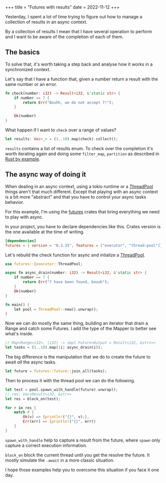 +++
title = "Futures with results"
date = 2022-11-12
+++

Yesterday, I spent a lot of time trying to figure out how to manage a collection of results in an async context.

By a collection of results I mean that I have several operation to perform and I want to be aware of the completion of each of them.

## The basics

To solve that, it's worth taking a step back and analyse how it works in a synchronized context.

Let's say that I have a function that, given a number return a result with the same number or an error.

```rust
fn check(number: i32) -> Result<i32, &'static str> {
    if number == 7 {
        return Err("Bouhh, we do not accept 7!");
    }

    Ok(number)
}
```

What happen if I want to `check` over a range of values?

```rust
let results: Vec<_> = (1..10).map(check).collect();
```

`results` contains a list of results enum. To check over the completion it's worth iterating again and doing some `filter_map`, `partition` as described in [Rust by example][1].

## The async way of doing it

When dealing in an async context, using a tokio runtime or a [ThreadPool][2] things aren't that much different. Except that playing with an async context is a bit more "abstract" and that you have to control your async tasks behavior.

For this example, I'm using the [futures][3] crates that bring everything we need to play with async.

In your project, you have to declare dependencies like this. Crates version is the one available at the time of writing.

```toml
[dependencies]
futures = { version = "0.3.25", features = ["executor", "thread-pool"]}
```

Let's rebuild the check function for async and intialize a [ThreadPool][2].

```rust
use futures::{executor::ThreadPool;

async fn async_drain(number: i32) -> Result<i32, &'static str> {
    if number == 7 {
        return Err("7 have been found, bouuh");
    }
    Ok(number)
}

fn main() {
    let pool = ThreadPool::new().unwrap();
}
```

Now we can do mostly the same thing, building an iterator that drain a Range
and catch some Futures. I add the type of the Mapper to better see what's inside.

```rust
// Map<Range<i32>, |i32| -> impl Future<Output = Result<i32, &str>>>
let tasks = (1..10).map(|i| async_drain(i));
```

The big difference is the manipulation that we do to create the future to await _all_ the async tasks.

```rust
let future = futures::future::join_all(tasks);
```

Then to process it with the thread pool we can do the following.

```rust
let test = pool.spawn_with_handle(future).unwrap();
// res: Vec<Result<i32, &str>>
let res = block_on(test);

for r in res {
    match r {
        Ok(v) => {println!("{}", v);},
        Err(err) => {println!("{}", err)}
    }
}
```

`spawn_with_handle` help to capture a result from the future, where `spawn` only capture a correct execution information.

`block_on` block the current thread until you get the resolve the future. It mostly simulate the `.await` in a more classic situation.

I hope those examples help you to overcome this situation if you face it one day.

[1]: https://doc.rust-lang.org/rust-by-example/error/iter_result.html
[2]: https://docs.rs/futures/latest/futures/executor/struct.ThreadPool.html
[3]: https://crates.io/crates/futures

